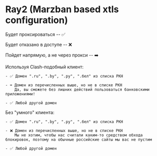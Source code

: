 # Ray2 (Marzban based xtls configuration)

Будет проксироваться -- ✅

Будет отказано в доступе -- ❌

Пойдет напрямую, а не через прокси -- ➡️


Используя Clash-подобный клиент:

    - ✅ Домен ".ru", ".by", ".ру", ".бел" из списка РКН

    - ➡️ Домен из перечисленных выше, но не в списке РКН
        Да, вы сможете без лишних действий пользоваться банковскими приложениями!

    - ✅ Любой другой домен

Без "умного" клиента:

    - ✅ Домен ".ru", ".by", ".ру", ".бел" из списка РКН

    - ❌ Домен из перечисленных выше, но не в списке РКН
        Мы не хотим, чтобы нас считали каким-то средством обхода блокировок, поэтому на обычные российские сайты мы вас не пустим

    - ✅ Любой другой домен
